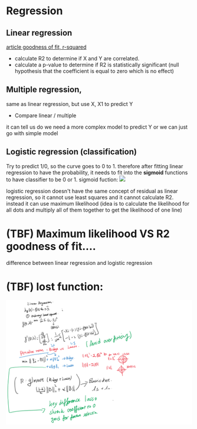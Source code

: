 # Regression

## Linear regression

[article goodness of fit, r-squared](https://blog.minitab.com/blog/adventures-in-statistics-2/regression-analysis-how-do-i-interpret-r-squared-and-assess-the-goodness-of-fit#:~:text=R%2Dsquared%20is%20a%20statistical,multiple%20determination%20for%20multiple%20regression.&text=100%25%20indicates%20that%20the%20model,response%20data%20around%20its%20mean.)

- calculate R2 to determine if X and Y are correlated.
- calculate a p-value to determine if R2 is statistically significant (null hypothesis that the coefficient is equal to zero which is no effect)

## Multiple regression, 

same as linear regression, but use X, X1 to predict Y

* Compare linear / multiple

it can tell us do we need a more complex model to predict Y or we can just go with simple model


## Logistic regression (classification)

Try to predict 1/0, so the curve goes to 0 to 1. therefore after fitting linear regression to have the probability, 
it needs to fit into the **sigmoid** functions to have classifier to be 0 or 1. sigmoid fuction: <img src="https://miro.medium.com/max/674/0*pvMD0iSS8Mb2zy6W.png" width="100">

logistic regression doesn't have the same concept of residual as linear regression, so it cannot use least 
squares and it cannot calculate R2. instead it can use maximum likelihood (idea is to calculate the likelihood 
for all dots and multiply all of them together to get the likelihood of one line)

# (TBF) Maximum likelihood VS R2 goodness of fit....

difference between linear regression and logistic regression

# (TBF) lost function: 
![photo](REGRESSION/linear_regression.png)